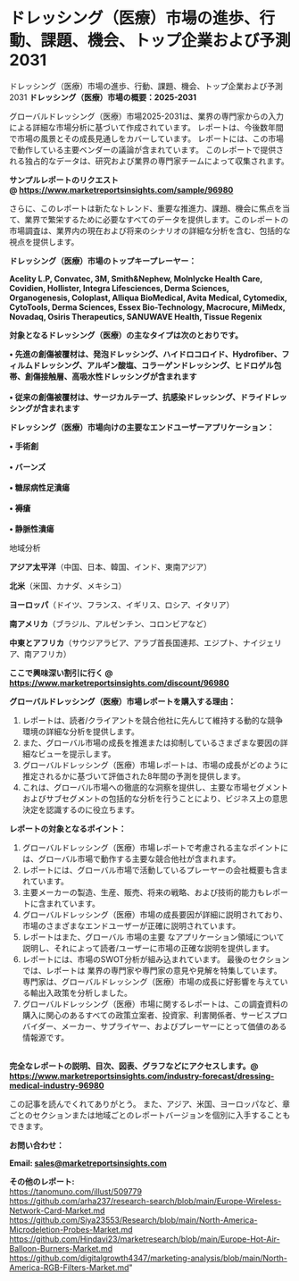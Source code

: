 # ドレッシング（医療）市場の進歩、行動、課題、機会、トップ企業および予測2031
ドレッシング（医療）市場の進歩、行動、課題、機会、トップ企業および予測2031
<strong><b>ドレッシング（医療）市場の概要：2025-2031</b></strong>

グローバルドレッシング（医療）市場2025-2031は、業界の専門家からの入力による詳細な市場分析に基づいて作成されています。 レポートは、今後数年間で市場の風景とその成長見通しをカバーしています。 レポートには、この市場で動作している主要ベンダーの議論が含まれています。 このレポートで提供される独占的なデータは、研究および業界の専門家チームによって収集されます。

<strong>サンプルレポートのリクエスト @ <a href=https://www.marketreportsinsights.com/sample/96980>https://www.marketreportsinsights.com/sample/96980</a></strong>

さらに、このレポートは新たなトレンド、重要な推進力、課題、機会に焦点を当て、業界で繁栄するために必要なすべてのデータを提供します。このレポートの市場調査は、業界内の現在および将来のシナリオの詳細な分析を含む、包括的な視点を提供します。

<strong>ドレッシング（医療）市場のトップキープレーヤー：</strong>

<strong>Acelity L.P, Convatec, 3M, Smith&Nephew, Molnlycke Health Care, Covidien, Hollister, Integra Lifesciences, Derma Sciences, Organogenesis, Coloplast, Alliqua BioMedical, Avita Medical, Cytomedix, CytoTools, Derma Sciences, Essex Bio-Technology, Macrocure, MiMedx, Novadaq, Osiris Therapeutics, SANUWAVE Health, Tissue Regenix</strong>

<strong><b>対象となるドレッシング（医療）の主なタイプは次のとおりです。</b></strong>

<strong>• 先進の創傷被覆材は、発泡ドレッシング、ハイドロコロイド、Hydrofiber、フィルムドレッシング、アルギン酸塩、コラーゲンドレッシング、ヒドロゲル包帯、創傷接触層、高吸水性ドレッシングが含まれます<br><br>• 従来の創傷被覆材は、サージカルテープ、抗感染ドレッシング、ドライドレッシングが含まれます</strong>

<strong><b>ドレッシング（医療）市場向けの主要なエンドユーザーアプリケーション：</b></strong>

<strong>• 手術創<br><br>• バーンズ<br><br>• 糖尿病性足潰瘍<br><br>• 褥瘡<br><br>• 静脈性潰瘍</strong>

 地域分析

<strong><b>アジア太平洋</b></strong>（中国、日本、韓国、インド、東南アジア）

<strong><b>北米</b></strong>（米国、カナダ、メキシコ）

<strong><b>ヨーロッパ</b></strong>（ドイツ、フランス、イギリス、ロシア、イタリア）

<strong><b>南アメリカ</b></strong>（ブラジル、アルゼンチン、コロンビアなど）

<strong><b>中東とアフリカ</b></strong>（サウジアラビア、アラブ首長国連邦、エジプト、ナイジェリア、南アフリカ）

<strong>ここで興味深い割引に行く @ <a href=https://www.marketreportsinsights.com/discount/96980>https://www.marketreportsinsights.com/discount/96980</a></strong>

<strong><b>グローバルドレッシング（医療）市場レポートを購入する理由：</b></strong>
<ol>
  <li>レポートは、読者/クライアントを競合他社に先んじて維持する動的な競争環境の詳細な分析を提供します。</li>
  <li>また、グローバル市場の成長を推進または抑制しているさまざまな要因の詳細なビューを提示します。</li>
  <li>グローバルドレッシング（医療）市場レポートは、市場の成長がどのように推定されるかに基づいて評価された8年間の予測を提供します。</li>
  <li>これは、グローバル市場への徹底的な洞察を提供し、主要な市場セグメントおよびサブセグメントの包括的な分析を行うことにより、ビジネス上の意思決定を認識するのに役立ちます。</li>
</ol>
<strong><b>レポートの対象となるポイント：</b></strong>
<ol>
  <li>グローバルドレッシング（医療）市場レポートで考慮される主なポイントには、グローバル市場で動作する主要な競合他社が含まれます。</li>
  <li>レポートには、グローバル市場で活動しているプレーヤーの会社概要も含まれています。</li>
  <li>主要メーカーの製造、生産、販売、将来の戦略、および技術的能力もレポートに含まれています。</li>
  <li>グローバルドレッシング（医療）市場の成長要因が詳細に説明されており、市場のさまざまなエンドユーザーが正確に説明されています。</li>
  <li>レポートはまた、グローバル 市場の主要 なアプリケーション領域について説明し、それによって読者/ユーザーに市場の正確な説明を提供します。</li>
  <li>レポートには、市場のSWOT分析が組み込まれています。 最後のセクションでは、レポートは 業界の専門家や専門家の意見や見解を特集しています。 専門家は、グローバルドレッシング（医療）市場の成長に好影響を与えている輸出入政策を分析しました。</li>
  <li>グローバルドレッシング（医療）市場に関するレポートは、この調査資料の購入に関心のあるすべての政策立案者、投資家、利害関係者、サービスプロバイダー、メーカー、サプライヤー、およびプレーヤーにとって価値のある情報源です。</li>
</ol><br>
<strong>完全なレポートの説明、目次、図表、グラフなどにアクセスします。@ <a href=https://www.marketreportsinsights.com/industry-forecast/dressing-medical-industry-96980>https://www.marketreportsinsights.com/industry-forecast/dressing-medical-industry-96980</a></strong>

この記事を読んでくれてありがとう。 また、アジア、米国、ヨーロッパなど、章ごとのセクションまたは地域ごとのレポートバージョンを個別に入手することもできます。

<strong><b>お問い合わせ：</b></strong>

<strong>Email: </strong><a href=mailto:sales@marketreportsinsights.com><strong>sales@marketreportsinsights.com</strong></a>

<strong>その他のレポート:</strong>
<br>
<a href=https://tanomuno.com/illust/509779>https://tanomuno.com/illust/509779</a>
<br>
<a href=https://github.com/arha237/research-search/blob/main/Europe-Wireless-Network-Card-Market.md>https://github.com/arha237/research-search/blob/main/Europe-Wireless-Network-Card-Market.md</a>
<br>
<a href=https://github.com/Siya23553/Research/blob/main/North-America-Microdeletion-Probes-Market.md>https://github.com/Siya23553/Research/blob/main/North-America-Microdeletion-Probes-Market.md</a>
<br>
<a href=https://github.com/Hindavi23/marketresearch/blob/main/Europe-Hot-Air-Balloon-Burners-Market.md>https://github.com/Hindavi23/marketresearch/blob/main/Europe-Hot-Air-Balloon-Burners-Market.md</a>
<br>
<a href=https://github.com/digitalgrowth4347/marketing-analysis/blob/main/North-America-RGB-Filters-Market.md>https://github.com/digitalgrowth4347/marketing-analysis/blob/main/North-America-RGB-Filters-Market.md</a>"
